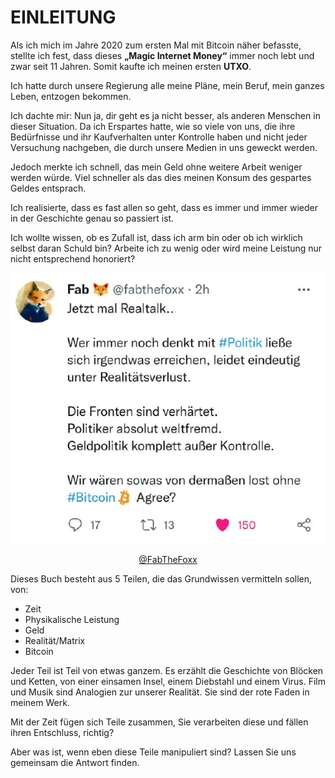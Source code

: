# EINLEITUNG

Als ich mich im Jahre 2020 zum ersten Mal mit Bitcoin näher befasste, stellte ich fest, dass dieses **„Magic
Internet Money“** immer noch lebt und zwar seit 11
Jahren. Somit kaufte ich meinen ersten **UTXO**.

Ich hatte durch unsere Regierung alle meine Pläne, mein Beruf, mein ganzes Leben, entzogen bekommen.

Ich dachte mir: Nun ja, dir geht es ja nicht besser, als
anderen Menschen in dieser Situation. Da ich Erspartes hatte, wie so viele von uns, die ihre Bedürfnisse und ihr Kaufverhalten unter Kontrolle haben und nicht jeder Versuchung nachgeben, die durch unsere Medien in uns geweckt werden.

Jedoch merkte ich schnell, das mein Geld ohne weitere Arbeit weniger werden würde. Viel schneller als das dies meinen Konsum des gespartes Geldes entsprach.

Ich realisierte, dass es fast allen so geht, dass es
immer und immer wieder in der Geschichte genau
so passiert ist.

Ich wollte wissen, ob es Zufall ist, dass ich arm bin oder ob ich wirklich selbst daran Schuld bin? Arbeite ich zu wenig oder wird meine Leistung nur nicht entsprechend honoriert?

<center>

![Tweet von @FabTheFoxx](assets/fabthefoxx.png)

[@FabTheFoxx](https://x.com/fabthefoxx/status/1565763833813258240)

</center>

Dieses Buch besteht aus 5 Teilen, die das Grundwissen vermitteln sollen, von:

- Zeit
- Physikalische Leistung
- Geld
- Realität/Matrix
- Bitcoin

Jeder Teil ist Teil von etwas ganzem. Es erzählt die Geschichte von Blöcken und Ketten, von einer einsamen Insel, einem Diebstahl und einem Virus. Film und Musik sind Analogien zur
unserer Realität. Sie sind der rote Faden in meinem Werk.

Mit der Zeit fügen sich Teile zusammen, Sie verarbeiten diese und fällen ihren Entschluss, richtig?

Aber was ist, wenn eben diese Teile manipuliert sind? Lassen Sie uns gemeinsam die Antwort finden.
